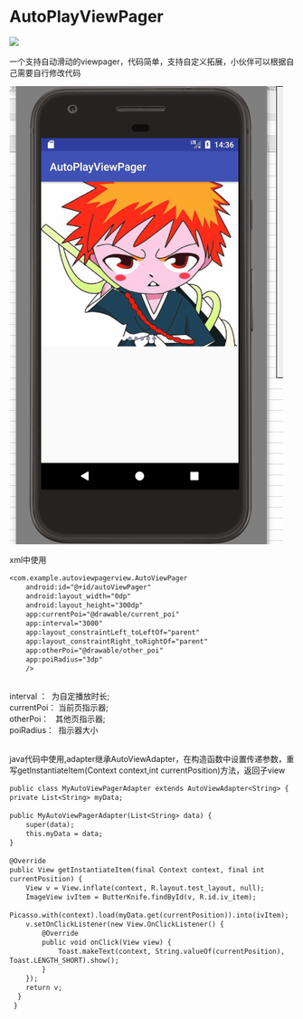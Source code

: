 # AutoPlayViewPager

[![](https://www.jitpack.io/v/zwf779375807/AutoPlayViewPager.svg)](https://www.jitpack.io/#zwf779375807/AutoPlayViewPager)


一个支持自动滑动的viewpager，代码简单，支持自定义拓展，小伙伴可以根据自己需要自行修改代码

  ![img](https://github.com/zwf779375807/AutoPlayViewPager/blob/master/app/show.gif)
  
xml中使用  

    <com.example.autoviewpagerview.AutoViewPager
        android:id="@+id/autoViewPager"
        android:layout_width="0dp"
        android:layout_height="300dp"
        app:currentPoi="@drawable/current_poi"
        app:interval="3000"
        app:layout_constraintLeft_toLeftOf="parent"
        app:layout_constraintRight_toRightOf="parent"
        app:otherPoi="@drawable/other_poi"
        app:poiRadius="3dp"
        />
 <br>
   interval ：  为自定播放时长; <br>
   currentPoi： 当前页指示器; <br>
   otherPoi：   其他页指示器; <br>
   poiRadius：  指示器大小 <br>
   
   
java代码中使用,adapter继承AutoViewAdapter<T>，在构造函数中设置传递参数，重写getInstantiateItem(Context context,int currentPosition)方法，返回子view
  
  
    public class MyAutoViewPagerAdapter extends AutoViewAdapter<String> {
    private List<String> myData;

    public MyAutoViewPagerAdapter(List<String> data) {
        super(data);
        this.myData = data;
    }

    @Override
    public View getInstantiateItem(final Context context, final int currentPosition) {
        View v = View.inflate(context, R.layout.test_layout, null);
        ImageView ivItem = ButterKnife.findById(v, R.id.iv_item);
        Picasso.with(context).load(myData.get(currentPosition)).into(ivItem);
        v.setOnClickListener(new View.OnClickListener() {
            @Override
            public void onClick(View view) {
                Toast.makeText(context, String.valueOf(currentPosition), Toast.LENGTH_SHORT).show();
            }
        });
        return v;
      }
     }

  

